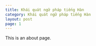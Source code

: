 ```yaml
---
title: Khái quát ngữ pháp tiếng Hàn
category: Khái quát ngữ pháp tiếng Hàn
layout: post
page: 1
---
```


This is an about page.
